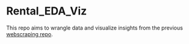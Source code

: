 # Rental_EDA_Viz

This repo aims to wrangle data and visualize insights from the previous [webscraping repo](https://github.com/kristasinga/Webscraping_OLX). 
